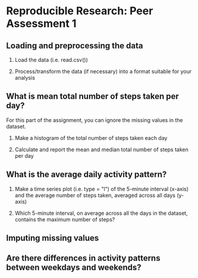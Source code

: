 # Reproducible Research: Peer Assessment 1


## Loading and preprocessing the data

1. Load the data (i.e. read.csv())

2. Process/transform the data (if necessary) into a format suitable for your analysis



## What is mean total number of steps taken per day?
For this part of the assignment, you can ignore the missing values in the dataset.

1. Make a histogram of the total number of steps taken each day


2. Calculate and report the mean and median total number of steps taken per day


## What is the average daily activity pattern?

1. Make a time series plot (i.e. type = "l") of the 5-minute interval (x-axis) and the average number of steps taken, averaged across all days (y-axis)


2. Which 5-minute interval, on average across all the days in the dataset, contains the maximum number of steps?


## Imputing missing values



## Are there differences in activity patterns between weekdays and weekends?
